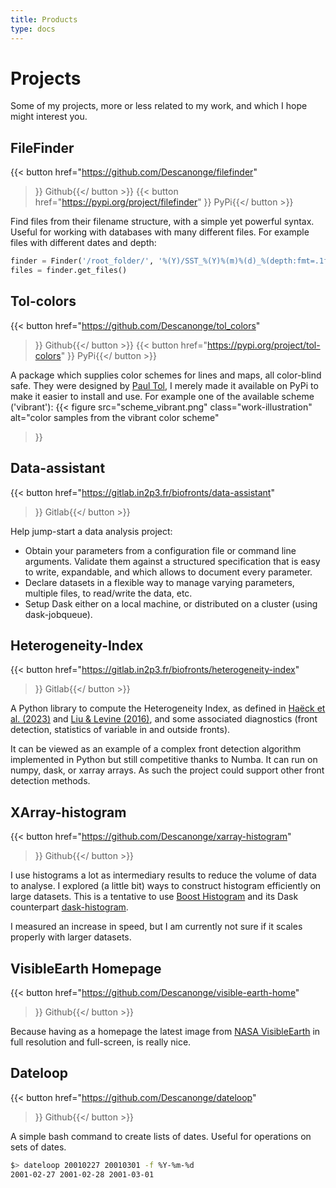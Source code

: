 ```yaml
---
title: Products
type: docs
---
```


# Projects

Some of my projects, more or less related to my work, and which I hope might interest you.

## FileFinder

{{< button href="https://github.com/Descanonge/filefinder"
>}}<i class="fa fa-github"></i> Github{{</ button >}}
{{< button href="https://pypi.org/project/filefinder"
>}}<i class="fa-brands fa-python"></i> PyPi{{</ button >}}

Find files from their filename structure, with a simple yet powerful syntax.
Useful for working with databases with many different files.
For example files with different dates and depth:
```python
finder = Finder('/root_folder/', '%(Y)/SST_%(Y)%(m)%(d)_%(depth:fmt=.1f).nc')
files = finder.get_files()
```

## Tol-colors

{{< button href="https://github.com/Descanonge/tol_colors"
>}}<i class="fa fa-github"></i> Github{{</ button >}}
{{< button href="https://pypi.org/project/tol-colors"
>}}<i class="fa-brands fa-python"></i> PyPi{{</ button >}}

A package which supplies color schemes for lines and maps, all color-blind safe.
They were designed by [Paul Tol](https://personal.sron.nl/~pault/), I merely made it available on PyPi to make it easier to install and use.
For example one of the available scheme ('vibrant'):
{{< figure 
    src="scheme_vibrant.png"
    class="work-illustration"
    alt="color samples from the vibrant color scheme"
>}}

## Data-assistant

{{< button href="https://gitlab.in2p3.fr/biofronts/data-assistant"
>}}<i class="fa fa-gitlab"></i> Gitlab{{</ button >}}

Help jump-start a data analysis project:
- Obtain your parameters from a configuration file or command line arguments. Validate them against a structured specification that is easy to write, expandable, and which allows to document every parameter.
- Declare datasets in a flexible way to manage varying parameters, multiple files, to read/write the data, etc.
- Setup Dask either on a local machine, or distributed on a cluster (using dask-jobqueue).

## Heterogeneity-Index

{{< button href="https://gitlab.in2p3.fr/biofronts/heterogeneity-index"
>}}<i class="fa fa-gitlab"></i> Gitlab{{</ button >}}

A Python library to compute the Heterogeneity Index, as defined in [Haëck et al. (2023)](https://doi.org/10.5194/bg-20-1741-2023) and [Liu & Levine (2016)](https://doi.org/10.1002/2015gl066996), and some associated diagnostics (front detection, statistics of variable in and outside fronts).

It can be viewed as an example of a complex front detection algorithm implemented in Python but still competitive thanks to Numba. It can run on numpy, dask, or xarray arrays.
As such the project could support other front detection methods.

## XArray-histogram

{{< button href="https://github.com/Descanonge/xarray-histogram"
>}}<i class="fa fa-github"></i> Github{{</ button >}}

I use histograms a lot as intermediary results to reduce the volume of data to analyse. I explored (a little bit) ways to construct histogram efficiently on large datasets.
This is a tentative to use [Boost Histogram](https://boost-histogram.readthedocs.io/) and its Dask counterpart [dask-histogram](https://dask-histogram.readthedocs.io/en/stable/).

I measured an increase in speed, but I am currently not sure if it scales properly with larger datasets.

## VisibleEarth Homepage

{{< button href="https://github.com/Descanonge/visible-earth-home"
>}}<i class="fa fa-github"></i> Github{{</ button >}}

Because having as a homepage the latest image from [NASA VisibleEarth](http://visibleearth.nasa.gov) in full resolution and full-screen, is really nice.

## Dateloop

{{< button href="https://github.com/Descanonge/dateloop"
>}}<i class="fa fa-github"></i> Github{{</ button >}}

A simple bash command to create lists of dates. Useful for operations on sets of dates.
```sh
$> dateloop 20010227 20010301 -f %Y-%m-%d
2001-02-27 2001-02-28 2001-03-01
```
